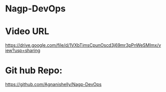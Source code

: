 # Nagp-DevOps

# Video URL
https://drive.google.com/file/d/1VXbTimsCpunOscd3j69mr3pPnWeSMImx/view?usp=sharing

# Git hub Repo:
https://github.com/Agnanishelly/Nagp-DevOps